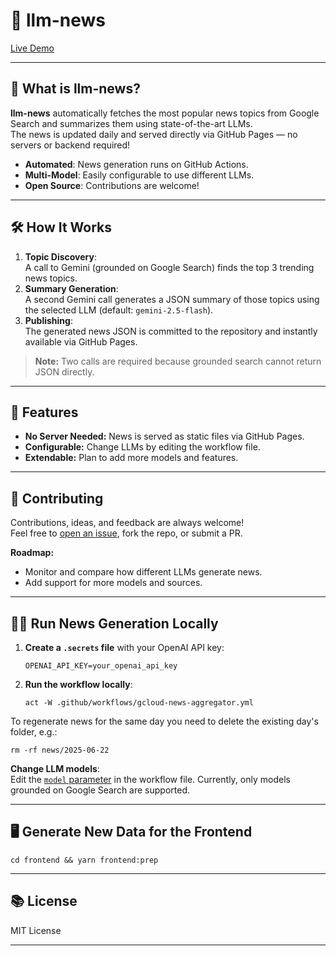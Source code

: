 # 📰 llm-news

[Live Demo](https://llm-news.deveugene.de/)

---

## 🚀 What is llm-news?

**llm-news** automatically fetches the most popular news topics from Google Search and summarizes them using state-of-the-art LLMs.  
The news is updated daily and served directly via GitHub Pages — no servers or backend required!

- **Automated**: News generation runs on GitHub Actions.
- **Multi-Model**: Easily configurable to use different LLMs.
- **Open Source**: Contributions are welcome!

---

## 🛠️ How It Works

1. **Topic Discovery**:  
   A call to Gemini (grounded on Google Search) finds the top 3 trending news topics.
2. **Summary Generation**:  
   A second Gemini call generates a JSON summary of those topics using the selected LLM (default: `gemini-2.5-flash`).
3. **Publishing**:  
   The generated news JSON is committed to the repository and instantly available via GitHub Pages.

> **Note:** Two calls are required because grounded search cannot return JSON directly.

---

## 🌟 Features

- **No Server Needed:** News is served as static files via GitHub Pages.
- **Configurable:** Change LLMs by editing the workflow file.
- **Extendable:** Plan to add more models and features.

---

## 🤝 Contributing

Contributions, ideas, and feedback are always welcome!  
Feel free to [open an issue](https://github.com/eugene-taran/llm-news/issues), fork the repo, or submit a PR.

**Roadmap:**
- Monitor and compare how different LLMs generate news.
- Add support for more models and sources.

---

## 🏃‍♂️ Run News Generation Locally

1. **Create a `.secrets` file** with your OpenAI API key:
    ```
    OPENAI_API_KEY=your_openai_api_key
    ```

2. **Run the workflow locally**:
    ```
    act -W .github/workflows/gcloud-news-aggregator.yml
    ```

To regenerate news for the same day you need to delete the existing day's folder, e.g.:
```
rm -rf news/2025-06-22
```

**Change LLM models**:  
Edit the [`model` parameter](https://github.com/eugene-taran/llm-news/blob/main/.github/workflows/gcloud-news-aggregator.yml#L16) in the workflow file.
Currently, only models grounded on Google Search are supported.

---

## 🖥️ Generate New Data for the Frontend

```
cd frontend && yarn frontend:prep
```

---

## 📚 License

MIT License

---

